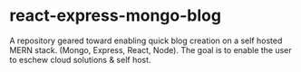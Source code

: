 # react-express-mongo-blog
A repository geared toward enabling quick blog creation on a self hosted MERN stack. (Mongo, Express, React, Node). The goal is to enable the user to eschew cloud solutions &amp; self host.
